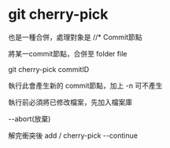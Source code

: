 # git cherry-pick

也是一種合併，處理對象是 //* Commit節點

將某一commit節點，合併至 folder file

git cherry-pick commitID

執行此會產生新的 commit節點，加上 -n 可不產生

執行前必須將已修改檔案，先加入檔案庫

--abort(放棄)

解完衝突後 add / cherry-pick --continue